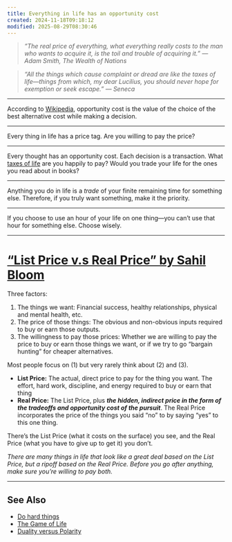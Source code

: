 ```yaml
---
title: Everything in life has an opportunity cost
created: 2024-11-18T09:18:12
modified: 2025-08-29T08:30:46
---
```


> _“The real price of everything, what everything really costs to the man who wants to acquire it, is the toil and trouble of acquiring it.” ― Adam Smith, The Wealth of Nations_

> _“All the things which cause complaint or dread are like the taxes of life—things from which, my dear Lucilius, you should never hope for exemption or seek escape.” — Seneca_

---

According to [Wikipedia](https://en.wikipedia.org/wiki/Opportunity_cost), opportunity cost is the value of the choice of the best alternative cost while making a decision.

---

Every thing in life has a price tag. Are you willing to pay the price?

---

Every thought has an opportunity cost. Each decision is a transaction. What [taxes of life](https://dailystoic.com/the-taxes-of-life/) are you happily to pay? Would you trade your life for the ones you read about in books?

---

Anything you do in life is a _trade_ of your finite remaining time for something else. Therefore, if you truly want something, make it the priority.

---

If you choose to use an hour of your life on one thing—you can’t use that hour for something else. Choose wisely.

---

# [“List Price v.s Real Price” by Sahil Bloom](https://www.sahilbloom.com/newsletter/the-real-price-of-success)

Three factors:

1. The things we want: Financial success, healthy relationships, physical and mental health, etc.
2. The price of those things: The obvious and non-obvious inputs required to buy or earn those outputs.
3. The willingness to pay those prices: Whether we are willing to pay the price to buy or earn those things we want, or if we try to go “bargain hunting” for cheaper alternatives.

Most people focus on (1) but very rarely think about (2) and (3).

* **List Price:** The actual, direct price to pay for the thing you want. The effort, hard work, discipline, and energy required to buy or earn that thing
* **Real Price:** The List Price, plus _**the hidden, indirect price in the form of the tradeoffs and opportunity cost of the pursuit**_. The Real Price incorporates the price of the things you said “no” to by saying “yes” to this one thing.

There’s the List Price (what it costs on the surface) you see, and the Real Price (what you have to give up to get it) you don’t.

_There are many things in life that look like a great deal based on the List Price, but a ripoff based on the Real Price. Before you go after anything, make sure you’re willing to pay both._

---

## See Also

* [Do hard things](Do%20hard%20things.md)
* [The Game of Life](The%20Game%20of%20Life.md)
* [Duality versus Polarity](Duality%20versus%20Polarity.md)
